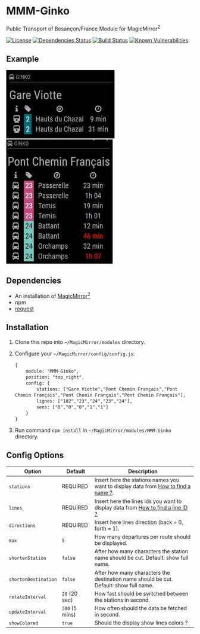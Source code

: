 # MMM-Ginko
Public Transport of Besançon/France Module for MagicMirror<sup>2</sup>

[![License](https://img.shields.io/badge/license-MIT-blue.svg)](https://github.com/TexGG/MMM-Ginko/raw/master/LICENSE)
[![Dependencies Status](https://david-dm.org/TexGG/MMM-Ginko/status.svg)](https://david-dm.org/TexGG/MMM-Ginko)
[![Build Status](https://img.shields.io/travis/ianperrin/MMM-ModuleScheduler.svg?maxAge=2592000)](https://travis-ci.org/ianperrin/MMM-ModuleScheduler)
[![Known Vulnerabilities](https://snyk.io/test/github/texgg/mmm-ginko/badge.svg)](https://snyk.io/test/github/texgg/mmm-ginko)


## Example

![](.github/example.jpg) ![](.github/example2.jpg)

## Dependencies
  * An installation of [MagicMirror<sup>2</sup>](https://github.com/MichMich/MagicMirror)
  * npm
  * [request](https://www.npmjs.com/package/request)

## Installation
 1. Clone this repo into `~/MagicMirror/modules` directory.
 2. Configure your `~/MagicMirror/config/config.js`:

    ```
    {
        module: "MMM-Ginko",
        position: "top_right",
        config: {
            stations: ["Gare Viotte","Pont Chemin Français","Pont Chemin Français","Pont Chemin Français","Pont Chemin Français"],
			lignes: ["102","23","24","23","24"],
			sens: ["0","0","0","1","1"]
        }
    }
    ```
 3. Run command `npm install` in `~/MagicMirror/modules/MMM-Ginko` directory.

## Config Options
| **Option** | **Default** | **Description** |
| --- | --- | --- |
| `stations` | REQUIRED | Insert here the stations names you want to display data from [How to find a name ?](https://www.ginkoopenapi.fr/DR/getArrets.do). |
| `lines` | REQUIRED | Insert here the lines ids you want to display data from [How to find a line ID ?](https://www.ginkoopenapi.fr/DR/getLignes.do). |
| `directions` | REQUIRED | Insert here lines direction (back = 0, forth = 1). |
| `max` | `5` | How many departures per route should be displayed. |
| `shortenStation` | `false` | After how many characters the station name should be cut. Default: show full name. |
| `shortenDestination` | `false` | After how many characters the destination name should be cut. Default: show full name. |
| `rotateInterval` | `20` (20 sec) | How fast should be switched between the stations in second. |
| `updateInterval` | `300` (5 mins) | How often should the data be fetched in second. |
| `showColored` | `true` | Should the display show lines colors ? |